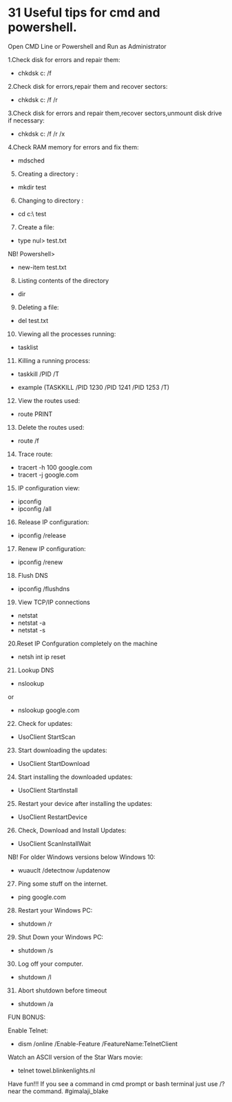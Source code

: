 # 31 Useful tips for cmd and powershell.
Open CMD Line or Powershell and Run as Administrator

1.Check disk for errors and repair them:
  
  * chkdsk c: /f 

2.Check disk for errors,repair them and recover sectors:
  
  * chkdsk c: /f /r 

3.Check disk for errors and repair them,recover sectors,unmount disk drive if necessary:
  
  * chkdsk c: /f /r /x

4.Check RAM memory for errors and fix them:
  
  * mdsched

5. Creating a directory :

  * mkdir test

6. Changing to directory :

  * cd c:\ test

7. Create a file:
  
  * type nul> test.txt

 NB! Powershell> 
  
  * new-item test.txt

8. Listing contents of the directory
  
  * dir


9. Deleting a file: 
  
  * del test.txt

10. Viewing all the processes running:

  * tasklist

11. Killing a running process:

  * taskkill /PID /T

  * example (TASKKILL /PID 1230 /PID 1241 /PID 1253 /T)

12. View the routes used:
  
  * route PRINT

13. Delete the routes used:
  
  * route /f
	
14. Trace route:
  * tracert -h 100 google.com
  * tracert -j google.com 

15. IP configuration view:
  
  * ipconfig
  * ipconfig /all

16. Release IP configuration:
  * ipconfig /release

17. Renew IP configuration:
  
  * ipconfig /renew
 
18. Flush DNS 
 
  * ipconfig /flushdns

19. View TCP/IP connections
  * netstat
  * netstat -a
  * netstat -s

20.Reset IP Confguration completely on the machine
 
 * netsh int ip reset 

21. Lookup DNS 
  
  * nslookup
 
 or
  
  * nslookup google.com 

22. Check for updates:
  
  * UsoClient StartScan

23. Start downloading the updates:
  
  * UsoClient StartDownload

24. Start installing the downloaded updates:
  
  * UsoClient StartInstall

25. Restart your device after installing the updates:
  
  * UsoClient RestartDevice

26. Check, Download and Install Updates:
  * UsoClient ScanInstallWait

NB! For older Windows versions below Windows 10:

  * wuauclt /detectnow /updatenow

27. Ping some stuff on the internet.
  
  * ping google.com

28. Restart your Windows PC: 
  
  * shutdown /r 

29. Shut Down your Windows PC:
  
  * shutdown /s 

30. Log off your computer. 
  * shutdown /l

31. Abort shutdown before timeout 
  * shutdown /a 

FUN BONUS:

Enable Telnet:
  
  * dism /online /Enable-Feature /FeatureName:TelnetClient

Watch an ASCII version of the Star Wars movie:

  * telnet towel.blinkenlights.nl
 
Have fun!!! If you see a command in cmd prompt or bash terminal just use /? near the command. 
#gimalaji_blake
